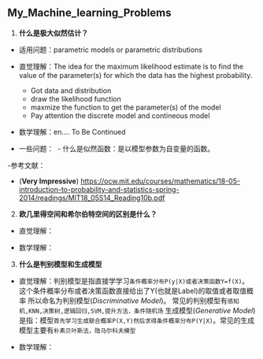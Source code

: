 ## My_Machine_learning_Problems

1. **什么是极大似然估计？**

- 适用问题：parametric models or parametric distributions 

- 直觉理解：The idea for the maximum likelihood estimate is to find the value of the parameter(s) for
which the data has the highest probability.
  * Got data and distribution
  * draw the likelihood function 
  * maxmize the function to get the parameter(s) of the model 
  - Pay attention the discrete model and contineous model

- 数学理解：en.... To Be Continued



- 一些问题：
  - 什么是似然函数：是以模型参数为自变量的函数。


 

-参考文献：

- (**Very Impressive**)
https://ocw.mit.edu/courses/mathematics/18-05-introduction-to-probability-and-statistics-spring-2014/readings/MIT18_05S14_Reading10b.pdf



2. **欧几里得空间和希尔伯特空间的区别是什么？**

- 直觉理解：

- 数学理解：



3. **什么是判别模型和生成模型**

- 直觉理解：判别模型是指直接学学习`条件概率分布P(y|X)或者决策函数Y=f(X)`。这个条件概率分布或者决策函数直接给出了Y(也就是Label)的取值或者取值概率
所以命名为判别模型(*Discriminative Model*)。 常见的判别模型有`感知机,KNN,决策树,逻辑回归,SVM,提升方法，条件随机场`
生成模型(*Generative Model*)是指：模型`首先学习生成联合概率P(X,Y)然后求得条件概率分布P(Y|X)`。常见的生成模型主要有`朴素贝叶斯法，隐马尔科夫模型`

- 数学理解：

